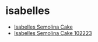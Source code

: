 # isabelles

 * [Isabelles Semolina Cake](../../index/i/isabelles-semolina-cake-102223.json)
 * [Isabelles Semolina Cake 102223](../../index/i/isabelles-semolina-cake-102223.json)
